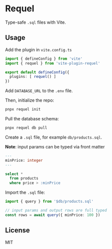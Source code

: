 # Requel

Type-safe `.sql` files with Vite.

## Usage

Add the plugin in `vite.config.ts`

```ts
import { defineConfig } from 'vite'
import { requel } from 'vite-plugin-requel'

export default defineConfig({
  plugins: [ requel() ]
})
```

Add `DATABASE_URL` to the `.env` file.

Then, initialize the repo:

```bash
pnpx requel init
```

Pull the database schema:

```bash
pnpx requel db pull
```

Create a `.sql` file, for example `db/products.sql`.

**Note**: input params can be typed via front matter

```sql
---
minPrice: integer
---

select *
  from products
  where price > :minPrice
```

Import the `.sql` file:

```ts
import { query } from '$db/products.sql'

// input params and output rows are full typed
const rows = await query({ minPrice: 100 })
```

## License

MIT
